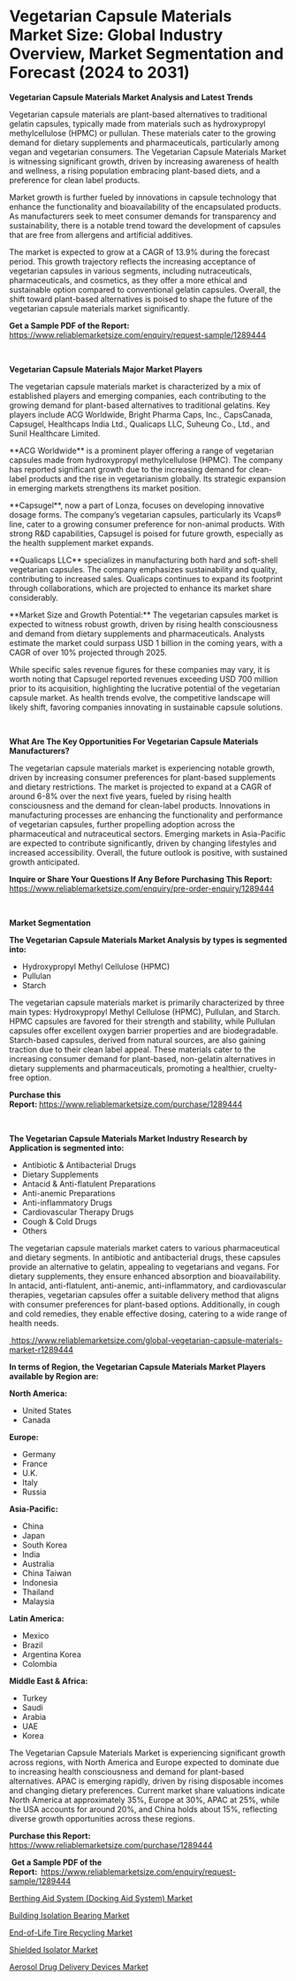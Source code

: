 <p><h1>Vegetarian Capsule Materials Market Size: Global Industry Overview, Market Segmentation and Forecast (2024 to 2031)</h1></p><p><strong>Vegetarian Capsule Materials Market Analysis and Latest Trends</strong></p>
<p><p>Vegetarian capsule materials are plant-based alternatives to traditional gelatin capsules, typically made from materials such as hydroxypropyl methylcellulose (HPMC) or pullulan. These materials cater to the growing demand for dietary supplements and pharmaceuticals, particularly among vegan and vegetarian consumers. The Vegetarian Capsule Materials Market is witnessing significant growth, driven by increasing awareness of health and wellness, a rising population embracing plant-based diets, and a preference for clean label products. </p><p>Market growth is further fueled by innovations in capsule technology that enhance the functionality and bioavailability of the encapsulated products. As manufacturers seek to meet consumer demands for transparency and sustainability, there is a notable trend toward the development of capsules that are free from allergens and artificial additives. </p><p>The market is expected to grow at a CAGR of 13.9% during the forecast period. This growth trajectory reflects the increasing acceptance of vegetarian capsules in various segments, including nutraceuticals, pharmaceuticals, and cosmetics, as they offer a more ethical and sustainable option compared to conventional gelatin capsules. Overall, the shift toward plant-based alternatives is poised to shape the future of the vegetarian capsule materials market significantly.</p></p>
<p><strong>Get a Sample PDF of the Report:&nbsp;</strong> <a href="https://www.reliablemarketsize.com/enquiry/request-sample/1289444?utm_campaign=1564&utm_medium=2&utm_source=Github&utm_content=ia&utm_term=26102024&utm_id=vegetarian-capsule-materials">https://www.reliablemarketsize.com/enquiry/request-sample/1289444</a></p>
<p>&nbsp;</p>
<p><strong>Vegetarian Capsule Materials Major Market Players</strong></p>
<p><p>The vegetarian capsule materials market is characterized by a mix of established players and emerging companies, each contributing to the growing demand for plant-based alternatives to traditional gelatins. Key players include ACG Worldwide, Bright Pharma Caps, Inc., CapsCanada, Capsugel, Healthcaps India Ltd., Qualicaps LLC, Suheung Co., Ltd., and Sunil Healthcare Limited.</p><p>**ACG Worldwide** is a prominent player offering a range of vegetarian capsules made from hydroxypropyl methylcellulose (HPMC). The company has reported significant growth due to the increasing demand for clean-label products and the rise in vegetarianism globally. Its strategic expansion in emerging markets strengthens its market position.</p><p>**Capsugel**, now a part of Lonza, focuses on developing innovative dosage forms. The company’s vegetarian capsules, particularly its Vcaps® line, cater to a growing consumer preference for non-animal products. With strong R&D capabilities, Capsugel is poised for future growth, especially as the health supplement market expands.</p><p>**Qualicaps LLC** specializes in manufacturing both hard and soft-shell vegetarian capsules. The company emphasizes sustainability and quality, contributing to increased sales. Qualicaps continues to expand its footprint through collaborations, which are projected to enhance its market share considerably.</p><p>**Market Size and Growth Potential:** The vegetarian capsules market is expected to witness robust growth, driven by rising health consciousness and demand from dietary supplements and pharmaceuticals. Analysts estimate the market could surpass USD 1 billion in the coming years, with a CAGR of over 10% projected through 2025.</p><p>While specific sales revenue figures for these companies may vary, it is worth noting that Capsugel reported revenues exceeding USD 700 million prior to its acquisition, highlighting the lucrative potential of the vegetarian capsule market. As health trends evolve, the competitive landscape will likely shift, favoring companies innovating in sustainable capsule solutions.</p></p>
<p>&nbsp;</p>
<p><strong>What Are The Key Opportunities For Vegetarian Capsule Materials Manufacturers?</strong></p>
<p><p>The vegetarian capsule materials market is experiencing notable growth, driven by increasing consumer preferences for plant-based supplements and dietary restrictions. The market is projected to expand at a CAGR of around 6-8% over the next five years, fueled by rising health consciousness and the demand for clean-label products. Innovations in manufacturing processes are enhancing the functionality and performance of vegetarian capsules, further propelling adoption across the pharmaceutical and nutraceutical sectors. Emerging markets in Asia-Pacific are expected to contribute significantly, driven by changing lifestyles and increased accessibility. Overall, the future outlook is positive, with sustained growth anticipated.</p></p>
<p><strong>Inquire or Share Your Questions If Any Before Purchasing This Report:</strong> <a href="https://www.reliablemarketsize.com/enquiry/pre-order-enquiry/1289444?utm_campaign=1564&utm_medium=2&utm_source=Github&utm_content=ia&utm_term=26102024&utm_id=vegetarian-capsule-materials">https://www.reliablemarketsize.com/enquiry/pre-order-enquiry/1289444</a></p>
<p>&nbsp;</p>
<p><strong>Market Segmentation</strong></p>
<p><strong>The Vegetarian Capsule Materials Market Analysis by types is segmented into:</strong></p>
<p><ul><li>Hydroxypropyl Methyl Cellulose (HPMC)</li><li>Pullulan</li><li>Starch</li></ul></p>
<p><p>The vegetarian capsule materials market is primarily characterized by three main types: Hydroxypropyl Methyl Cellulose (HPMC), Pullulan, and Starch. HPMC capsules are favored for their strength and stability, while Pullulan capsules offer excellent oxygen barrier properties and are biodegradable. Starch-based capsules, derived from natural sources, are also gaining traction due to their clean label appeal. These materials cater to the increasing consumer demand for plant-based, non-gelatin alternatives in dietary supplements and pharmaceuticals, promoting a healthier, cruelty-free option.</p></p>
<p><strong>Purchase this Report:&nbsp;</strong><a href="https://www.reliablemarketsize.com/purchase/1289444?utm_campaign=1564&utm_medium=2&utm_source=Github&utm_content=ia&utm_term=26102024&utm_id=vegetarian-capsule-materials">https://www.reliablemarketsize.com/purchase/1289444</a></p>
<p>&nbsp;</p>
<p><strong>The Vegetarian Capsule Materials Market Industry Research by Application is segmented into:</strong></p>
<p><ul><li>Antibiotic & Antibacterial Drugs</li><li>Dietary Supplements</li><li>Antacid & Anti-flatulent Preparations</li><li>Anti-anemic Preparations</li><li>Anti-inflammatory Drugs</li><li>Cardiovascular Therapy Drugs</li><li>Cough & Cold Drugs</li><li>Others</li></ul></p>
<p><p>The vegetarian capsule materials market caters to various pharmaceutical and dietary segments. In antibiotic and antibacterial drugs, these capsules provide an alternative to gelatin, appealing to vegetarians and vegans. For dietary supplements, they ensure enhanced absorption and bioavailability. In antacid, anti-flatulent, anti-anemic, anti-inflammatory, and cardiovascular therapies, vegetarian capsules offer a suitable delivery method that aligns with consumer preferences for plant-based options. Additionally, in cough and cold remedies, they enable effective dosing, catering to a wide range of health needs.</p></p>
<p><a href="https://www.reliablemarketsize.com/global-vegetarian-capsule-materials-market-r1289444?utm_campaign=1564&utm_medium=2&utm_source=Github&utm_content=ia&utm_term=26102024&utm_id=vegetarian-capsule-materials">&nbsp;https://www.reliablemarketsize.com/global-vegetarian-capsule-materials-market-r1289444</a></p>
<p><strong>In terms of Region, the Vegetarian Capsule Materials Market Players available by Region are:</strong></p>
<p>
    <p> <strong> North America: </strong>
        <ul>
            <li>United States</li>
            <li>Canada</li>
        </ul>
        </p> 
    <p> <strong> Europe: </strong>
        <ul>
            <li>Germany</li>
            <li>France</li>
            <li>U.K.</li>
            <li>Italy</li>
            <li>Russia</li>
        </ul>
        </p> 
    <p> <strong> Asia-Pacific: </strong>
        <ul>
            <li>China</li>
            <li>Japan</li>
            <li>South Korea</li>
            <li>India</li>
            <li>Australia</li>
            <li>China Taiwan</li>
            <li>Indonesia</li>
            <li>Thailand</li>
            <li>Malaysia</li>
        </ul>
        </p> 
    <p> <strong> Latin America: </strong>
        <ul>
            <li>Mexico</li>
            <li>Brazil</li>
            <li>Argentina Korea</li>
            <li>Colombia</li>
        </ul>
        </p> 
    <p> <strong> Middle East & Africa: </strong>
        <ul>
            <li>Turkey</li>
            <li>Saudi</li>
            <li>Arabia</li>
            <li>UAE</li>
            <li>Korea</li>
        </ul>
    </p>
    </p>
<p><p>The Vegetarian Capsule Materials Market is experiencing significant growth across regions, with North America and Europe expected to dominate due to increasing health consciousness and demand for plant-based alternatives. APAC is emerging rapidly, driven by rising disposable incomes and changing dietary preferences. Current market share valuations indicate North America at approximately 35%, Europe at 30%, APAC at 25%, while the USA accounts for around 20%, and China holds about 15%, reflecting diverse growth opportunities across these regions.</p></p>
<p><strong>Purchase this Report: </strong><a href="https://www.reliablemarketsize.com/purchase/1289444?utm_campaign=1564&utm_medium=2&utm_source=Github&utm_content=ia&utm_term=26102024&utm_id=vegetarian-capsule-materials">https://www.reliablemarketsize.com/purchase/1289444</a></p>
<p>&nbsp;<strong>Get a Sample PDF of the Report:&nbsp;&nbsp;</strong><a href="https://www.reliablemarketsize.com/enquiry/request-sample/1289444?utm_campaign=1564&utm_medium=2&utm_source=Github&utm_content=ia&utm_term=26102024&utm_id=vegetarian-capsule-materials">https://www.reliablemarketsize.com/enquiry/request-sample/1289444</a></p>
<p><strong></strong></p>
<p><p><a href="https://www.linkedin.com/pulse/berthing-aid-system-docking-market-consolidation-impact-7cpic?utm_campaign=1564&utm_medium=2&utm_source=Github&utm_content=ia&utm_term=26102024&utm_id=vegetarian-capsule-materials">Berthing Aid System (Docking Aid System) Market</a></p><p><a href="https://www.linkedin.com/pulse/competitive-intelligence-building-isolation-bearing-market-imnic?utm_campaign=1564&utm_medium=2&utm_source=Github&utm_content=ia&utm_term=26102024&utm_id=vegetarian-capsule-materials">Building Isolation Bearing Market</a></p><p><a href="https://www.linkedin.com/pulse/end-of-life-tire-recycling-market-trends-focusing-insight-lnioe?utm_campaign=1564&utm_medium=2&utm_source=Github&utm_content=ia&utm_term=26102024&utm_id=vegetarian-capsule-materials">End-of-Life Tire Recycling Market</a></p><p><a href="https://www.linkedin.com/pulse/investment-opportunities-shielded-isolator-sector-risk-ffdzc?utm_campaign=1564&utm_medium=2&utm_source=Github&utm_content=ia&utm_term=26102024&utm_id=vegetarian-capsule-materials">Shielded Isolator Market</a></p><p><a href="https://www.linkedin.com/pulse/aerosol-drug-delivery-devices-market-indicators-size-regional-8ns0f?utm_campaign=1564&utm_medium=2&utm_source=Github&utm_content=ia&utm_term=26102024&utm_id=vegetarian-capsule-materials">Aerosol Drug Delivery Devices Market</a></p></p>